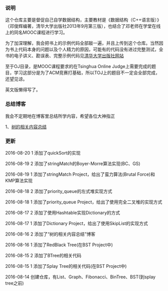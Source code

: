 ### 说明
这个仓库主要是督促自己自学数据结构，主要教材是《数据结构（C++语言版）》（邓俊辉编著，清华大学出版社2013年9月第三版），也结合了邓老师在学堂在线上的同名MOOC课程进行学习。

为了加深理解，我会把书上的示例代码全部敲一遍，并且上传到这个仓库。当然因为书上代码本身的问题以及个人精力的原因，可能有的代码没有进过完整测试，全书的电子讲义、勘误表、完整示例代码见[清华大学出版社网站]

至于OJ目录，是MOOC课程要求的在Tsinghua Online Judge上需要完成的题目，学习这部分是为了ACM竞赛打基础，所以TOJ上的题目不一定会全部完成，还望见谅。

英文版懒得写了。

### 总结博客

我会不定期地在博客里总结所学内容，希望各位大神指正

1、[树的相关内容总结]


### 更新

2016-08-20 1 添加了quickSort的实现

2016-08-19 2 添加了stringMatch的Boyer-Morre算法实现(BC、GS)

2016-08-19 1 添加了stringMatch Project，给出了蛮力算法(Brutal Force)和KMP算法实现

2016-08-18 2 添加了priority_queue的左式堆实现方式

2016-08-18 1 添加了priority_queue Project，给出了使用完全二叉堆的实现方式

2016-08-17 2 添加了使用Hashtable实现Dictionary的方式

2016-08-17 1 添加了Dictionary Project，给出了使用SkipList的实现方式

2016-08-16 2 添加了“树的相关内容总结”博客

2016-08-16 1 添加了RedBlack Tree(在BST Project中)

2016-08-15 2 添加了BTree的相关代码

2016-08-15 1 添加了Splay Tree的相关代码(在BST Project中)

2016-08-14 创建仓库，有List、Graph、Fibonacci、BinTree、BST(到splay tree之前)


[清华大学出版社网站]:http://dsa.cs.tsinghua.edu.cn/~deng/ds/dsacpp/
[树的相关内容总结]:http://smartjinyu.com/acm/2016/08/16/Tree-Summary.html